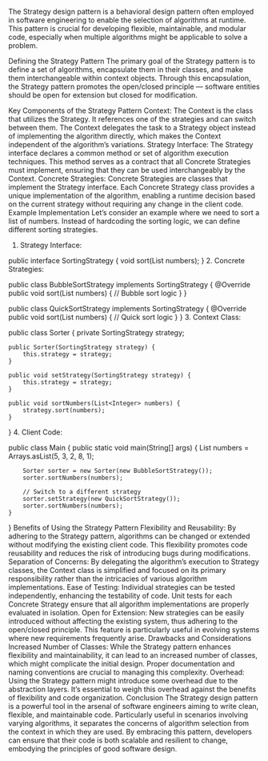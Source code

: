 The Strategy design pattern is a behavioral design pattern often employed in software engineering to enable the selection of algorithms at runtime. This pattern is crucial for developing flexible, maintainable, and modular code, especially when multiple algorithms might be applicable to solve a problem.

Defining the Strategy Pattern
The primary goal of the Strategy pattern is to define a set of algorithms, encapsulate them in their classes, and make them interchangeable within context objects. Through this encapsulation, the Strategy pattern promotes the open/closed principle — software entities should be open for extension but closed for modification.

Key Components of the Strategy Pattern
Context: The Context is the class that utilizes the Strategy. It references one of the strategies and can switch between them. The Context delegates the task to a Strategy object instead of implementing the algorithm directly, which makes the Context independent of the algorithm’s variations.
Strategy Interface: The Strategy interface declares a common method or set of algorithm execution techniques. This method serves as a contract that all Concrete Strategies must implement, ensuring that they can be used interchangeably by the Context.
Concrete Strategies: Concrete Strategies are classes that implement the Strategy interface. Each Concrete Strategy class provides a unique implementation of the algorithm, enabling a runtime decision based on the current strategy without requiring any change in the client code.
Example Implementation
Let’s consider an example where we need to sort a list of numbers. Instead of hardcoding the sorting logic, we can define different sorting strategies.

1. Strategy Interface:

public interface SortingStrategy {
    void sort(List<Integer> numbers);
}
2. Concrete Strategies:

public class BubbleSortStrategy implements SortingStrategy {
    @Override
    public void sort(List<Integer> numbers) {
        // Bubble sort logic
    }
}

public class QuickSortStrategy implements SortingStrategy {
    @Override
    public void sort(List<Integer> numbers) {
        // Quick sort logic
    }
}
3. Context Class:

public class Sorter {
    private SortingStrategy strategy;

    public Sorter(SortingStrategy strategy) {
        this.strategy = strategy;
    }

    public void setStrategy(SortingStrategy strategy) {
        this.strategy = strategy;
    }

    public void sortNumbers(List<Integer> numbers) {
        strategy.sort(numbers);
    }
}
4. Client Code:

public class Main {
    public static void main(String[] args) {
        List<Integer> numbers = Arrays.asList(5, 3, 2, 8, 1);
        
        Sorter sorter = new Sorter(new BubbleSortStrategy());
        sorter.sortNumbers(numbers);

        // Switch to a different strategy
        sorter.setStrategy(new QuickSortStrategy());
        sorter.sortNumbers(numbers);
    }
}
Benefits of Using the Strategy Pattern
Flexibility and Reusability:
By adhering to the Strategy pattern, algorithms can be changed or extended without modifying the existing client code. This flexibility promotes code reusability and reduces the risk of introducing bugs during modifications.
Separation of Concerns:
By delegating the algorithm’s execution to Strategy classes, the Context class is simplified and focused on its primary responsibility rather than the intricacies of various algorithm implementations.
Ease of Testing:
Individual strategies can be tested independently, enhancing the testability of code. Unit tests for each Concrete Strategy ensure that all algorithm implementations are properly evaluated in isolation.
Open for Extension:
New strategies can be easily introduced without affecting the existing system, thus adhering to the open/closed principle. This feature is particularly useful in evolving systems where new requirements frequently arise.
Drawbacks and Considerations
Increased Number of Classes:
While the Strategy pattern enhances flexibility and maintainability, it can lead to an increased number of classes, which might complicate the initial design. Proper documentation and naming conventions are crucial to managing this complexity.
Overhead:
Using the Strategy pattern might introduce some overhead due to the abstraction layers. It’s essential to weigh this overhead against the benefits of flexibility and code organization.
Conclusion
The Strategy design pattern is a powerful tool in the arsenal of software engineers aiming to write clean, flexible, and maintainable code. Particularly useful in scenarios involving varying algorithms, it separates the concerns of algorithm selection from the context in which they are used. By embracing this pattern, developers can ensure that their code is both scalable and resilient to change, embodying the principles of good software design.